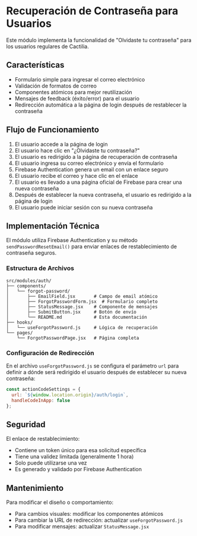 # Recuperación de Contraseña para Usuarios

Este módulo implementa la funcionalidad de "Olvidaste tu contraseña" para los usuarios regulares de Cactilia.

## Características

- Formulario simple para ingresar el correo electrónico
- Validación de formatos de correo
- Componentes atómicos para mejor reutilización
- Mensajes de feedback (éxito/error) para el usuario
- Redirección automática a la página de login después de restablecer la contraseña

## Flujo de Funcionamiento

1. El usuario accede a la página de login
2. El usuario hace clic en "¿Olvidaste tu contraseña?"
3. El usuario es redirigido a la página de recuperación de contraseña
4. El usuario ingresa su correo electrónico y envía el formulario
5. Firebase Authentication genera un email con un enlace seguro
6. El usuario recibe el correo y hace clic en el enlace
7. El usuario es llevado a una página oficial de Firebase para crear una nueva contraseña
8. Después de establecer la nueva contraseña, el usuario es redirigido a la página de login
9. El usuario puede iniciar sesión con su nueva contraseña

## Implementación Técnica

El módulo utiliza Firebase Authentication y su método `sendPasswordResetEmail()` para enviar enlaces de restablecimiento de contraseña seguros.

### Estructura de Archivos

```
src/modules/auth/
├── components/
│   └── forgot-password/
│       ├── EmailField.jsx       # Campo de email atómico
│       ├── ForgotPasswordForm.jsx  # Formulario completo
│       ├── StatusMessage.jsx    # Componente de mensajes
│       ├── SubmitButton.jsx     # Botón de envío
│       └── README.md            # Esta documentación
├── hooks/
│   └── useForgotPassword.js     # Lógica de recuperación
└── pages/
    └── ForgotPasswordPage.jsx   # Página completa
```

### Configuración de Redirección

En el archivo `useForgotPassword.js` se configura el parámetro `url` para definir a dónde será redirigido el usuario después de establecer su nueva contraseña:

```javascript
const actionCodeSettings = {
  url: `${window.location.origin}/auth/login`,
  handleCodeInApp: false
};
```

## Seguridad

El enlace de restablecimiento:
- Contiene un token único para esa solicitud específica
- Tiene una validez limitada (generalmente 1 hora)
- Solo puede utilizarse una vez
- Es generado y validado por Firebase Authentication

## Mantenimiento

Para modificar el diseño o comportamiento:
- Para cambios visuales: modificar los componentes atómicos
- Para cambiar la URL de redirección: actualizar `useForgotPassword.js`
- Para modificar mensajes: actualizar `StatusMessage.jsx` 